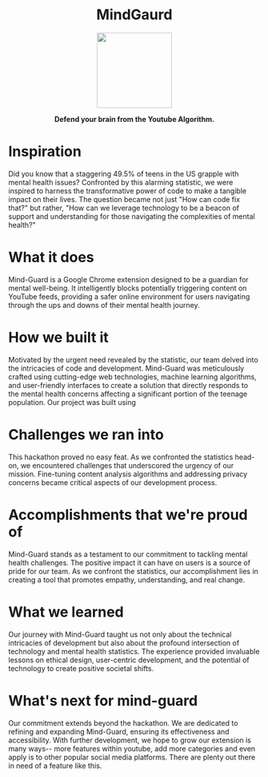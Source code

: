 <h1 align="center">MindGaurd </h1>
<p align="center">
<img src="https://cdn.discordapp.com/attachments/1202362336229462117/1205885295434932264/devFestLogo.png?ex=65d9ff32&is=65c78a32&hm=fea8bde7c48906050dd9ecb9049f9a70bc3a444fb588f550e1fb993be787b6eb&"  width="150" height="150">
</p>
<p align="center">
<b bold>Defend your brain from the Youtube Algorithm. </b>
</p>


# Inspiration
Did you know that a staggering 49.5% of teens in the US grapple with mental health issues? Confronted by this alarming statistic, we were inspired to harness the transformative power of code to make a tangible impact on their lives. The question became not just "How can code fix that?" but rather, "How can we leverage technology to be a beacon of support and understanding for those navigating the complexities of mental health?"

# What it does
Mind-Guard is a Google Chrome extension designed to be a guardian for mental well-being. It intelligently blocks potentially triggering content on YouTube feeds, providing a safer online environment for users navigating through the ups and downs of their mental health journey.

# How we built it
Motivated by the urgent need revealed by the statistic, our team delved into the intricacies of code and development. Mind-Guard was meticulously crafted using cutting-edge web technologies, machine learning algorithms, and user-friendly interfaces to create a solution that directly responds to the mental health concerns affecting a significant portion of the teenage population. Our project was built using

# Challenges we ran into
This hackathon proved no easy feat. As we confronted the statistics head-on, we encountered challenges that underscored the urgency of our mission. Fine-tuning content analysis algorithms and addressing privacy concerns became critical aspects of our development process.

# Accomplishments that we're proud of
Mind-Guard stands as a testament to our commitment to tackling mental health challenges. The positive impact it can have on users is a source of pride for our team. As we confront the statistics, our accomplishment lies in creating a tool that promotes empathy, understanding, and real change.

# What we learned
Our journey with Mind-Guard taught us not only about the technical intricacies of development but also about the profound intersection of technology and mental health statistics. The experience provided invaluable lessons on ethical design, user-centric development, and the potential of technology to create positive societal shifts.

# What's next for mind-guard
Our commitment extends beyond the hackathon. We are dedicated to refining and expanding Mind-Guard, ensuring its effectiveness and accessibility. With further development, we hope to grow our extension is many ways-- more features within youtube, add more categories and even apply is to other popular social media platforms. There are plenty out there in need of a feature like this.
